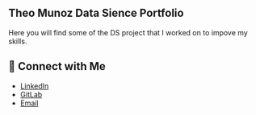## Theo Munoz Data Sience Portfolio
Here you will find some of the DS project that I worked on to impove my skills.


## 🔗 Connect with Me

- [LinkedIn](https://www.linkedin.com/in/theo-munoz-090a88151/)
- [GitLab]([https://gitlab.com/your-gitlab-profile](https://github.com/theompe95))
- [Email](mailto:theo.munoz95@gmail.com)
